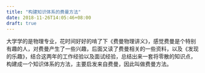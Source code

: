 ```yaml
---
title: "构建知识体系的费曼方法"
date: 2018-11-26T14:05:46+08:00
draft: true
---
```


大学学的是物理专业，花时间好好的啃了下《费曼物理讲义》，感觉费曼是个特别有趣的人，对费曼产生了一些兴趣，后面又读了费曼相关的一些资料，以及《发现的乐趣》，结合这两年的工作经验以及面试经验，总结出来一套将零散的知识点，构建成一个知识体系的方法，主要启发来自费曼，因此叫做费曼方法。


